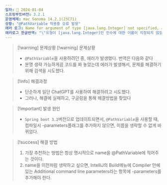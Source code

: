 ```yaml
---
일자: 📆 2024-01-04
스프링부트버전: 3.2.1
운영체제: mac Sonoma 14.2.1(23C71)
상황: "@PathVariable 적용중 오류 발생"
에러 로그: Name for argument of type [java.lang.Integer] not specified, and parameter name information not available via reflection. Ensure that the compiler uses the '-parameters' flag
에러로그 한글번역: "\"유형이 [java.lang.Integer]인 인수에 대한 이름이 지정되지 않았으며, >   리플렉션을 통한 매개변수 이름 정보를 사용할 수 없습니다. >   컴파일러가 '`-parameters' `플래그를 사용하는지 확인하십시오.\""
---
```

> [!warning] 문제상황 
> [!warning] 문제상황 
> - `@PathVariable`을 사용하려던 중, 에러가 발생했다. 번역은 다음와 같다
> - 분명 생략 가능하게끔 코드를 짜 놓았는데 에러가 발생해서, 문제를 해결하기 위해 검색을 시도했다.

> [!info] 해결과정
> - 단순하게 일단 ChatGPT를 사용하여 해결하려고 시도했다.
> - 그러나, 해결에 실패하고, 구글링을 통해 해결방법을 찾았다

> [!important] 발생 원인
> - `Spring boot 3.2`버전으로 업데이트되면서, `@PathVariable`을 사용할 때, 
>   컴파일시 -parameters플래그를 추가하지 않으면, 이름을 생략할 수 없게 바뀌었다.

> [!success] 해결 방법
>  1. 가장 추천하는 방법은 항상 명시적으로 name을 @PathVariable에 적어주는 것이다.
>  2. name을 이전처럼 생략하고 싶으면, IntelliJ의 Build메뉴에 Compiler 안에 있는 Additional command line parameters라는 항목에 -parameters를 추가해야 한다.

